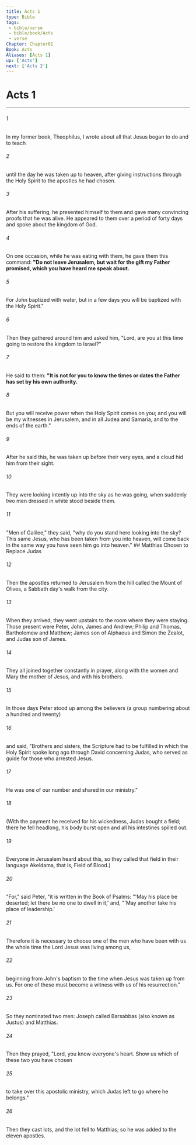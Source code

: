 ```yaml
---
title: Acts 1
type: Bible
tags:
 - bible/verse
 - bible/book/Acts
 - verse
Chapter: Chapter01
Book: Acts
Aliases: [Acts 1]
up: ['Acts']
next: ['Acts 2']
---
```

# Acts 1

***


###### 1 
In my former book, Theophilus, I wrote about all that Jesus began to do and to teach 

###### 2 
until the day he was taken up to heaven, after giving instructions through the Holy Spirit to the apostles he had chosen. 

###### 3 
After his suffering, he presented himself to them and gave many convincing proofs that he was alive. He appeared to them over a period of forty days and spoke about the kingdom of God. 

###### 4 
On one occasion, while he was eating with them, he gave them this command: **"Do not leave Jerusalem, but wait for the gift my Father promised, which you have heard me speak about.** 

###### 5 
For John baptized with water, but in a few days you will be baptized with the Holy Spirit." 

###### 6 
Then they gathered around him and asked him, "Lord, are you at this time going to restore the kingdom to Israel?" 

###### 7 
He said to them: **"It is not for you to know the times or dates the Father has set by his own authority.** 

###### 8 
But you will receive power when the Holy Spirit comes on you; and you will be my witnesses in Jerusalem, and in all Judea and Samaria, and to the ends of the earth." 

###### 9 
After he said this, he was taken up before their very eyes, and a cloud hid him from their sight. 

###### 10 
They were looking intently up into the sky as he was going, when suddenly two men dressed in white stood beside them. 

###### 11 
"Men of Galilee," they said, "why do you stand here looking into the sky? This same Jesus, who has been taken from you into heaven, will come back in the same way you have seen him go into heaven." ## Matthias Chosen to Replace Judas 

###### 12 
Then the apostles returned to Jerusalem from the hill called the Mount of Olives, a Sabbath day's walk from the city. 

###### 13 
When they arrived, they went upstairs to the room where they were staying. Those present were Peter, John, James and Andrew; Philip and Thomas, Bartholomew and Matthew; James son of Alphaeus and Simon the Zealot, and Judas son of James. 

###### 14 
They all joined together constantly in prayer, along with the women and Mary the mother of Jesus, and with his brothers. 

###### 15 
In those days Peter stood up among the believers (a group numbering about a hundred and twenty) 

###### 16 
and said, "Brothers and sisters, the Scripture had to be fulfilled in which the Holy Spirit spoke long ago through David concerning Judas, who served as guide for those who arrested Jesus. 

###### 17 
He was one of our number and shared in our ministry." 

###### 18 
(With the payment he received for his wickedness, Judas bought a field; there he fell headlong, his body burst open and all his intestines spilled out. 

###### 19 
Everyone in Jerusalem heard about this, so they called that field in their language Akeldama, that is, Field of Blood.) 

###### 20 
"For," said Peter, "it is written in the Book of Psalms: "'May his place be deserted; let there be no one to dwell in it,' and, "'May another take his place of leadership.' 

###### 21 
Therefore it is necessary to choose one of the men who have been with us the whole time the Lord Jesus was living among us, 

###### 22 
beginning from John's baptism to the time when Jesus was taken up from us. For one of these must become a witness with us of his resurrection." 

###### 23 
So they nominated two men: Joseph called Barsabbas (also known as Justus) and Matthias. 

###### 24 
Then they prayed, "Lord, you know everyone's heart. Show us which of these two you have chosen 

###### 25 
to take over this apostolic ministry, which Judas left to go where he belongs." 

###### 26 
Then they cast lots, and the lot fell to Matthias; so he was added to the eleven apostles. 
